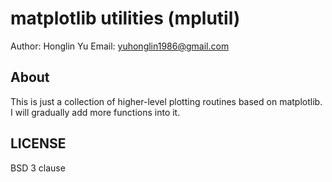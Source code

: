 matplotlib utilities (mplutil)
========================================

Author: Honglin Yu
Email: yuhonglin1986@gmail.com

About
-----
This is just a collection of higher-level plotting routines based on matplotlib. I will gradually add more functions into it.

LICENSE
--------
BSD 3 clause
